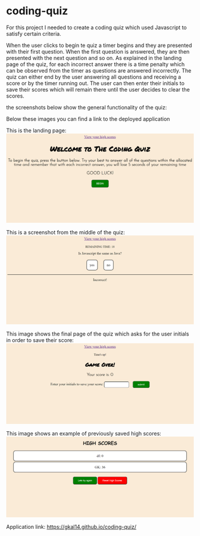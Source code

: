 # coding-quiz
For this project I needed to create a coding quiz which used Javascript to satisfy certain criteria.

When the user clicks to begin te quiz a timer begins and they are presented with their first question.
When the first question is answered, they are then presented with the next question and so on.
As explained in the landing page of the quiz, for each incorrect answer there is a time penalty which
can be observed from the timer as questions are answered incorrectly. 
The quiz can either end by the user answering all questions and receiving a score or by the timer running out.
The user can then enter their initials to save their scores which will remain there until the user decides
to clear the scores.

the screenshots below show the general functionality of the quiz:

Below these images you can find a link to the deployed application

This is the landing page:
![quiz](./assets/quiz.png)

This is a screenshot from the middle of the quiz:
![quiz](./assets/example.png)

This image shows the final page of the quiz which asks for the user initials in order to save their score:
![quiz](./assets/end.png)

This image shows an example of previously saved high scores:
![quiz](./assets/HighScores.png)

Application link: https://gkal14.github.io/coding-quiz/